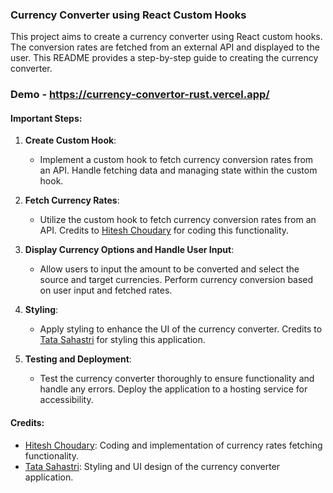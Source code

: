 ### Currency Converter using React Custom Hooks

This project aims to create a currency converter using React custom hooks. The conversion rates are fetched from an external API and displayed to the user. This README provides a step-by-step guide to creating the currency converter.

### Demo - https://currency-convertor-rust.vercel.app/

#### Important Steps:

1. **Create Custom Hook**:
   - Implement a custom hook to fetch currency conversion rates from an API. Handle fetching data and managing state within the custom hook.

2. **Fetch Currency Rates**:
   - Utilize the custom hook to fetch currency conversion rates from an API. Credits to [Hitesh Choudary](#) for coding this functionality.

3. **Display Currency Options and Handle User Input**:
   - Allow users to input the amount to be converted and select the source and target currencies. Perform currency conversion based on user input and fetched rates.

4. **Styling**:
   - Apply styling to enhance the UI of the currency converter. Credits to [Tata Sahastri](#) for styling this application.

5. **Testing and Deployment**:
   - Test the currency converter thoroughly to ensure functionality and handle any errors. Deploy the application to a hosting service for accessibility.

#### Credits:
- [Hitesh Choudary](#): Coding and implementation of currency rates fetching functionality.
- [Tata Sahastri](#): Styling and UI design of the currency converter application.
